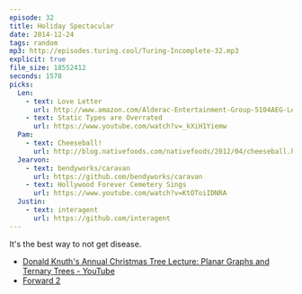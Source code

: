 ```yaml
---
episode: 32
title: Holiday Spectacular
date: 2014-12-24
tags: random
mp3: http://episodes.turing.cool/Turing-Incomplete-32.mp3
explicit: true
file_size: 18552412
seconds: 1578
picks:
  Len:
    - text: Love Letter
      url: http://www.amazon.com/Alderac-Entertainment-Group-5104AEG-Letter/dp/B00AGJ4HC2
    - text: Static Types are Overrated
      url: https://www.youtube.com/watch?v=_kXiH1Yiemw
  Pam:
    - text: Cheeseball!
      url: http://blog.nativefoods.com/nativefoods/2012/04/cheeseball.html
  Jearvon:
    - text: bendyworks/caravan
      url: https://github.com/bendyworks/caravan
    - text: Hollywood Forever Cemetery Sings
      url: https://www.youtube.com/watch?v=KtOToiIDNRA
  Justin:
    - text: interagent
      url: https://github.com/interagent
---
```


It's the best way to not get disease.

* [Donald Knuth's Annual Christmas Tree Lecture: Planar Graphs and Ternary Trees - YouTube](https://www.youtube.com/watch?v=VW3vgJYYIok)
* [Forward 2](http://forwardjs.com/)
